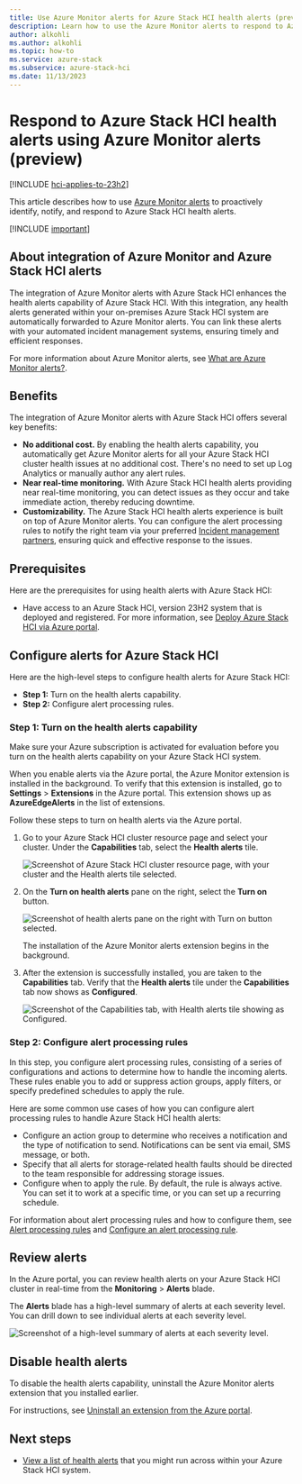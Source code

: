 ```yaml
---
title: Use Azure Monitor alerts for Azure Stack HCI health alerts (preview)
description: Learn how to use the Azure Monitor alerts to respond to Azure Stack HCI health alerts.(preview)
author: alkohli
ms.author: alkohli
ms.topic: how-to
ms.service: azure-stack
ms.subservice: azure-stack-hci
ms.date: 11/13/2023
---
```


# Respond to Azure Stack HCI health alerts using Azure Monitor alerts (preview)

[!INCLUDE [hci-applies-to-23h2](../../includes/hci-applies-to-23h2.md)]

This article describes how to use [Azure Monitor alerts](/azure/azure-monitor/alerts/alerts-overview) to proactively identify, notify, and respond to Azure Stack HCI health alerts.

[!INCLUDE [important](../../includes/hci-preview.md)]

## About integration of Azure Monitor and Azure Stack HCI alerts

The integration of Azure Monitor alerts with Azure Stack HCI enhances the health alerts capability of Azure Stack HCI. With this integration, any health alerts generated within your on-premises Azure Stack HCI system are automatically forwarded to Azure Monitor alerts. You can link these alerts with your automated incident management systems, ensuring timely and efficient responses.

For more information about Azure Monitor alerts, see [What are Azure Monitor alerts?](/azure/azure-monitor/alerts/alerts-overview).

## Benefits

The integration of Azure Monitor alerts with Azure Stack HCI offers several key benefits:

- **No additional cost.** By enabling the health alerts capability, you automatically get Azure Monitor alerts for all your Azure Stack HCI cluster health issues at no additional cost. There's no need to set up Log Analytics or manually author any alert rules.
- **Near real-time monitoring.** With Azure Stack HCI health alerts providing near real-time monitoring, you can detect issues as they occur and take immediate action, thereby reducing downtime.
- **Customizability.** The Azure Stack HCI health alerts experience is built on top of Azure Monitor alerts. You can configure the alert processing rules to notify the right team via your preferred [Incident management partners](/azure/azure-monitor/partners), ensuring quick and effective response to the issues.

## Prerequisites  

Here are the prerequisites for using health alerts with Azure Stack HCI:

- Have access to an Azure Stack HCI, version 23H2 system that is deployed and registered. For more information, see [Deploy Azure Stack HCI via Azure portal](../deploy/deploy-via-portal.md).

## Configure alerts for Azure Stack HCI

Here are the high-level steps to configure health alerts for Azure Stack HCI:

- **Step 1:** Turn on the health alerts capability.
- **Step 2:** Configure alert processing rules.

### Step 1: Turn on the health alerts capability

Make sure your Azure subscription is activated for evaluation before you turn on the health alerts capability on your Azure Stack HCI system.

When you enable alerts via the Azure portal, the Azure Monitor extension is installed in the background. To verify that this extension is installed, go to **Settings** > **Extensions** in the Azure portal. This extension shows up as **AzureEdgeAlerts** in the list of extensions.

Follow these steps to turn on health alerts via the Azure portal.

1. Go to your Azure Stack HCI cluster resource page and select your cluster. Under the **Capabilities** tab, select the **Health alerts** tile.

   ![Screenshot of Azure Stack HCI cluster resource page, with your cluster and the Health alerts tile selected.](./media/health-alerts-via-azure-monitor-alerts/alerts-tile-1.png)

2. On the **Turn on health alerts** pane on the right, select the **Turn on** button.  

   ![Screenshot of health alerts pane on the right with Turn on button selected.](./media/health-alerts-via-azure-monitor-alerts/turn-on-health-alerts-2.png)

   The installation of the Azure Monitor alerts extension begins in the background.

3. After the extension is successfully installed, you are taken to the **Capabilities** tab. Verify that the **Health alerts** tile under the **Capabilities** tab now shows as **Configured**.

   ![Screenshot of the Capabilities tab, with Health alerts tile showing as Configured.](./media/health-alerts-via-azure-monitor-alerts/health-alerts-are-configured-3.png)

### Step 2: Configure alert processing rules

In this step, you configure alert processing rules, consisting of a series of configurations and actions to determine how to handle the incoming alerts. These rules enable you to add or suppress action groups, apply filters, or specify predefined schedules to apply the rule.

Here are some common use cases of how you can configure alert processing rules to handle Azure Stack HCI health alerts:

- Configure an action group to determine who receives a notification and the type of notification to send. Notifications can be sent via email, SMS message, or both.
- Specify that all alerts for storage-related health faults should be directed to the team responsible for addressing storage issues.
- Configure when to apply the rule. By default, the rule is always active. You can set it to work at a specific time, or you can set up a recurring schedule.

For information about alert processing rules and how to configure them, see [Alert processing rules](/azure/azure-monitor/alerts/alerts-processing-rules?tabs=portal) and [Configure an alert processing rule](/azure/azure-monitor/alerts/alerts-processing-rules?tabs=portal#configure-an-alert-processing-rule).

## Review alerts

In the Azure portal, you can review health alerts on your Azure Stack HCI cluster in real-time from the **Monitoring** > **Alerts** blade.

The **Alerts** blade has a high-level summary of alerts at each severity level. You can drill down to see individual alerts at each severity level.

   ![Screenshot of a high-level summary of alerts at each severity level.](./media/health-alerts-via-azure-monitor-alerts/health-alerts-summary-4.png)

<!--The **Overview** page of your Azure Stack HCI cluster resource page also displays the alerts.

   ![Screenshot of the Overview page of your Azure Stack HCI cluster resource page with the alerts displayed.](./media/health-alerts-via-azure-monitor-alerts/health-alerts-summary-5.png)-->

## Disable health alerts

To disable the health alerts capability, uninstall the Azure Monitor alerts extension that you installed earlier.

For instructions, see [Uninstall an extension from the Azure portal](./arc-extension-management.md#uninstall-an-extension).

## Next steps

- [View a list of health alerts](./health-service-faults.md) that you might run across within your Azure Stack HCI system.
